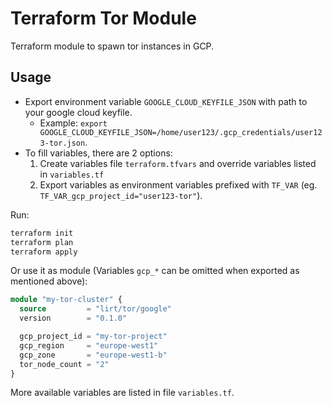 # Terraform Tor Module

Terraform module to spawn tor instances in GCP.

## Usage

* Export environment variable `GOOGLE_CLOUD_KEYFILE_JSON` with path to your google cloud keyfile.
    * Example: `export GOOGLE_CLOUD_KEYFILE_JSON=/home/user123/.gcp_credentials/user123-tor.json`.
* To fill variables, there are 2 options:
    1. Create variables file `terraform.tfvars` and override variables listed in `variables.tf`
    1. Export variables as environment variables prefixed with `TF_VAR` (eg. `TF_VAR_gcp_project_id="user123-tor"`).

Run:

```bash
terraform init
terraform plan
terraform apply
```

Or use it as module (Variables `gcp_*` can be omitted when exported as mentioned above):

```terraform
module "my-tor-cluster" {
  source         = "lirt/tor/google"
  version        = "0.1.0"

  gcp_project_id = "my-tor-project"
  gcp_region     = "europe-west1"
  gcp_zone       = "europe-west1-b"
  tor_node_count = "2"
}
```

More available variables are listed in file `variables.tf`.
